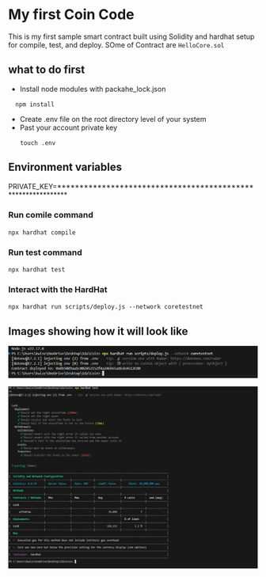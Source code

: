 # My first Coin Code

This is my first sample smart contract built using Solidity and hardhat setup for compile, test, and deploy. SOme of Contract are `` HelloCore.sol ``

## what to do first

* Install node modules with packahe_lock.json
    
```
  npm install
```
    
* Create .env file on the root directory level of your system
* Past your account private key
    ```shell
    touch .env
    ```
    
## Environment variables

PRIVATE_KEY=*************************************************************


### Run comile command

```
npx hardhat compile
```


### Run test command
```
npx hardhat test
```


### Interact with the HardHat


```
npx hardhat run scripts/deploy.js --network coretestnet
```


## Images showing how it will look like

![Deploy](./image/img1.png)

![Test](./image/img2.png)
   